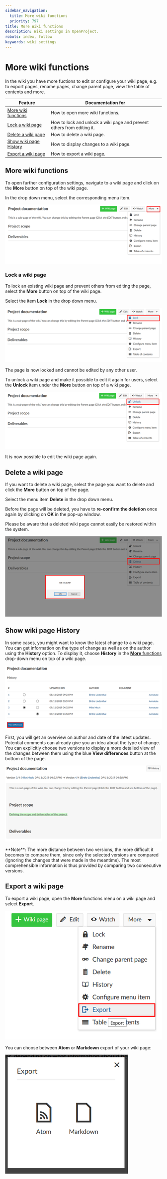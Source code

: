```yaml
---
sidebar_navigation:
  title: More wiki functions
  priority: 797
title: More Wiki functions
description: Wiki settings in OpenProject.
robots: index, follow
keywords: wiki settings
---
```


# More wiki functions

In the wiki you have more fuctions to edit or configure your wiki page, e.g. to export pages, rename pages, change parent page, view the table of contents and more.

| Feature                                           | Documentation for                                            |
| ------------------------------------------------- | ------------------------------------------------------------ |
| [More wiki functions](#more-wiki-functions)       | How to open more wiki functions.                             |
| [Lock a wiki page](#lock-a-wiki-page)             | How to lock and unlock a wiki page and prevent others from editing it. |
| [Delete a wiki page](#delete-a-wiki-page)         | How to delete a wiki page.                                   |
| [Show wiki page History](#show-wiki-page-history) | How to display changes to a wiki page.                       |
| [Export a wiki page](#export-a-wiki-page)         | How to export a wiki page.                                   |

## More wiki functions

To open further configuration settings, navigate to a wiki page and click on the **More** button on top of the wiki page.

In the drop down menu, select the corresponding menu item.

![wiki-settings](wiki-settings.png)

### Lock a wiki page

To lock an existing wiki page and prevent others from editing the page, select the **More** button on top of the wiki page.

Select the item **Lock** in the drop down menu.

![lock-wiki](lock-wiki.png)

The page is now locked and cannot be edited by any other user. 

To unlock a wiki page and make it possible to edit it again for users, select the **Unlock** item under the **More** button on top of a wiki page.

![unlock-wiki](unlock-wiki.png)

It is now possible to edit the wiki page again.

## Delete a wiki page

If you want to delete a wiki page, select the page you want to delete and click the **More** button on top of the page.

Select the menu item **Delete** in the drop down menu.

Before the page will be deleted, you have to **re-confirm the deletion** once again by clicking on **OK** in the pop-up window.

Please be aware that a deleted wiki page cannot easily be restored within the system.

![delete-wiki](delete-wiki.png)

## Show wiki page History

In some cases, you might want to know the latest change to a wiki page.  You can get information on the type of change as well as on the author using the **History** option. To display it, choose **History** in the [**More** functions](#more-wiki-functions) drop-down menu on top of a wiki page.

![wiki-history](wiki-history.png)

First, you will get an overview on author and date of the latest updates. Potential comments can already give you an idea about the type of change. You can explicitly choose two versions to display a more detailed view of the changes between them using the blue **View differences** button at the bottom of the page.

![view-differences-wiki](1568213985327.png)

<div class="alert alert-info" role="alert">
**Note**: The more distance between two versions, the more difficult it becomes to compare them, since only the selected versions are compared (ignoring the changes that were made in the meantime). The most comprehensible information is thus provided by comparing two consecutive versions.

</div>

## Export a wiki page

To export a wiki page, open the **More** functions menu on a wiki page and select **Export**.

![export-wiki](export-wiki.png)

You can choose between **Atom** or **Markdown** export of your wiki page:

![wiki-export-options](1568277748319.png)
